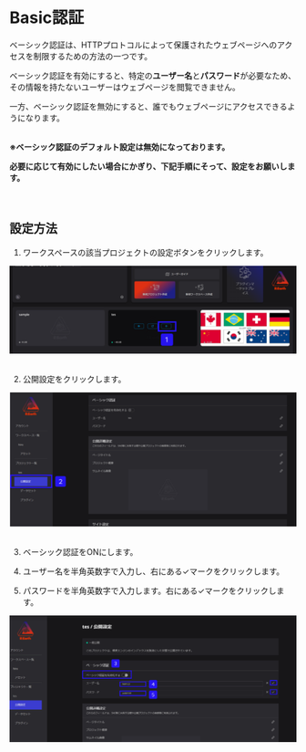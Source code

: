 # Basic認証

ベーシック認証は、HTTPプロトコルによって保護されたウェブページへのアクセスを制限するための方法の一つです。

ベーシック認証を有効にすると、特定の**ユーザー名**と**パスワード**が必要なため、その情報を持たないユーザーはウェブページを閲覧できません。

一方、ベーシック認証を無効にすると、誰でもウェブページにアクセスできるようになります。
<br>
<br>

**※ベーシック認証のデフォルト設定は無効になっております。**

**必要に応じて有効にしたい場合にかぎり、下記手順にそって、設定をお願いします。**
<br>
<br>
<br>

## 設定方法

1. ワークスペースの該当プロジェクトの設定ボタンをクリックします。

![Group_137_(4).png](Basic%E8%AA%8D%E8%A8%BC%203778698a42a34f72b0df572e450f0747/Group_137_(4).png)
<br>
<br>

2. 公開設定をクリックします。

![Group_139.png](Basic%E8%AA%8D%E8%A8%BC%203778698a42a34f72b0df572e450f0747/Group_139.png)
<br>
<br>

3. ベーシック認証をONにします。

4. ユーザー名を半角英数字で入力し、右にある✓マークをクリックします。

5. パスワードを半角英数字で入力します。右にある✓マークをクリックします。

![Group_143.png](Basic%E8%AA%8D%E8%A8%BC%203778698a42a34f72b0df572e450f0747/Group_143.png)
    
